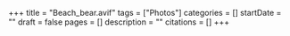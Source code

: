 +++
title = "Beach_bear.avif"
tags = ["Photos"]
categories = []
startDate = ""
draft = false
pages = []
description = ""
citations = []
+++
